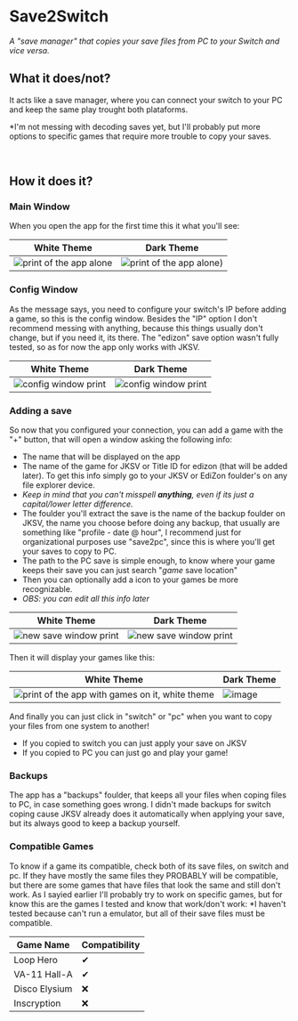 # Save2Switch
_A "save manager" that copies your save files from PC to your Switch and vice versa._

## What it does/not?
It acts like a save manager, where you can connect your switch to your PC and keep the same play trought both plataforms.

*I'm not messing with decoding saves yet, but I'll probably put more options to specific games that require more trouble to copy your saves.

<br>

## How it does it?
### Main Window
When you open the app for the first time this it what you'll see:

| White Theme | Dark Theme|
|-------------|-----------|
|![print of the app alone](https://github.com/CaioEmPessoa/Save2Switch/assets/127911795/37c01742-9126-4d52-a3ed-e90f6f4834c4) | ![print of the app alone](https://github.com/CaioEmPessoa/Save2Switch/assets/127911795/7ab5f1d7-4a46-4d26-bc7b-4de5eedfe7be))|

### Config Window
As the message says, you need to configure your switch's IP before adding a game, so this is the config window.
Besides the "IP" option I don't recommend messing with anything, because this things usually don't change, but if you need it, its there. 
The "edizon" save option wasn't fully tested, so as for now the app only works with JKSV.

| White Theme | Dark Theme |
|-------------|------------|
|![config window print](https://github.com/CaioEmPessoa/Save2Switch/assets/127911795/eb4a3a0c-d8ac-4b01-886b-17c75688c733) | ![config window print](https://github.com/CaioEmPessoa/Save2Switch/assets/127911795/271b6b4d-5978-4032-a420-cc433a9a4c0e)|

### Adding a save
So now that you configured your connection, you can add a game with the "+" button, that will open a window asking the following info:
- The name that will be displayed on the app
- The name of the game for JKSV or Title ID for edizon (that will be added later). To get this info simply go to your JKSV or EdiZon foulder's on any file explorer device.
- _Keep in mind that you can't misspell **anything**, even if its just a  capital/lower letter difference._
- The foulder you'll extract the save is the name of the backup foulder on JKSV, the name you choose before doing any backup, that usually are something like "profile - date @ hour", I recommend just for organizational purposes use "save2pc", since this is where you'll get your saves to copy to PC.
- The path to the PC save is simple enough, to know where your game keeps their save you can just search "_game_ save location"
- Then you can optionally add a icon to your games be more recognizable.
- _OBS: you can edit all this info later_

| White Theme | Dark Theme |
|-------------|------------|
|![new save window print](https://github.com/CaioEmPessoa/Save2Switch/assets/127911795/81de1658-4c36-4d4b-80d8-3940ab6e5a61) | ![new save window print](https://github.com/CaioEmPessoa/Save2Switch/assets/127911795/9fe0ba23-c630-4903-8a67-25d35fdbcfac) |


Then it will display your games like this:

| White Theme| Dark Theme |
|------------|-------------|
|![print of the app with games on it, white theme](https://github.com/CaioEmPessoa/Save2Switch/assets/127911795/e040aca3-fa6b-48cd-b188-784b7b13dcf6) | ![image](https://github.com/CaioEmPessoa/Save2Switch/assets/127911795/ed838f5a-88c4-4cb5-9e56-19015cde406f)|

And finally you can just click in "switch" or "pc" when you want to copy your files from one system to another!
- If you copied to switch you can just apply your save on JKSV
- If you copied to PC you can just go and play your game!
### Backups
The app has a "backups" foulder, that keeps all your files when coping files to PC, in case something goes wrong. I didn't made backups for switch coping cause JKSV already does it automatically when applying your save, but its always good to keep a backup yourself.

### Compatible Games
To know if a game its compatible, check both of its save files, on switch and pc. If they have mostly the same files they PROBABLY will be compatible, but there are some games that have files that look the same and still don't work.
As I sayied earlier I'll probably try to work on specific games, but for know this are the games I tested and know that work/don't work:
*I haven't tested because can't run a emulator, but all of their save files must be compatible.

| Game Name | Compatibility |
|--------------|---|
| Loop Hero    |✔|
| VA-11 Hall-A |✔|
|Disco Elysium | ❌|
|Inscryption |❌|
